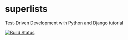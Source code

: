 # superlists
Test-Driven Development with Python and Django tutorial

[![Build Status](http://www.fbcbarbosa.xyz:8081/api/badges/fbcbarbosa/superlists/status.svg)](http://www.fbcbarbosa.xyz:8081/fbcbarbosa/superlists)
